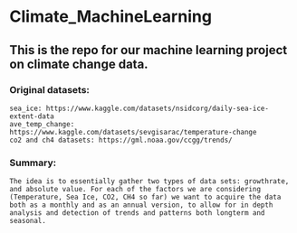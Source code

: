# Climate_MachineLearning

## This is the repo for our machine learning project on climate change data.

### Original datasets:

    sea_ice: https://www.kaggle.com/datasets/nsidcorg/daily-sea-ice-extent-data
    ave_temp_change: https://www.kaggle.com/datasets/sevgisarac/temperature-change
    co2 and ch4 datasets: https://gml.noaa.gov/ccgg/trends/  

### Summary:
    The idea is to essentially gather two types of data sets: growthrate, and absolute value. For each of the factors we are considering (Temperature, Sea Ice, CO2, CH4 so far) we want to acquire the data both as a monthly and as an annual version, to allow for in depth analysis and detection of trends and patterns both longterm and seasonal.
